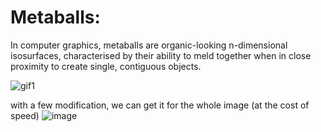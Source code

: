 # Metaballs:

In computer graphics, metaballs are organic-looking n-dimensional isosurfaces, characterised by their ability to meld together when in close proximity to create single, contiguous objects.


![gif1](https://user-images.githubusercontent.com/81096844/229722776-d17cc861-de38-4938-a4a6-45c4c9170fd9.gif)



with a few modification, we can get it for the whole image (at the cost of speed)
![image](https://user-images.githubusercontent.com/81096844/229725410-b33c8ab7-604e-4d51-868f-73bc4351692a.png)
